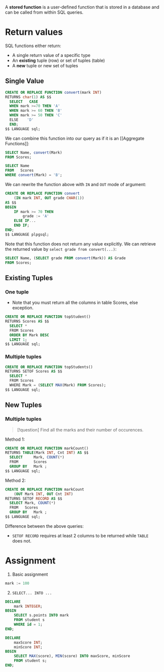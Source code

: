A **stored function** is a user-defined function that is stored in a database and can be called from within SQL queries.

# Return values

SQL functions either return:
- A single return value of a specific type
- An **existing** tuple (row) or set of tuples (table)
- A **new** tuple or new set of tuples
## Single Value

```sql
CREATE OR REPLACE FUNCTION convert(mark INT)
RETURNS char(1) AS $$
  SELECT   CASE
  WHEN mark >=70 THEN 'A'
  WHEN mark >= 60 THEN 'B'
  WHEN mark >= 50 THEN 'C'
  ELSE    'D'
  END;
$$ LANGUAGE sql;
```

We can combine this function into our query as if it is an [[Aggregate Functions]]:

```sql
SELECT Name, convert(Mark) 
FROM Scores;
```

```sql
SELECT Name  
FROM   Scores  
WHERE convert(Mark) = 'B';
```

We can rewrite the function above with `IN` and `OUT` mode of argument:

```sql
CREATE OR REPLACE FUNCTION convert
	(IN mark INT, OUT grade CHAR(1))
AS $$
BEGIN
	IF mark >= 70 THEN
		grade := 'A'
	ELSE IF...
	END IF;
END;
$$ LANGUAGE plpgsql;
```

Note that this function does not return any value explicitly. We can retrieve the returned value by `select grade from convert(...)`:

```sql
SELECT Name, (SELECT grade FROM convert(Mark)) AS Grade
FROM Scores;
```

## Existing Tuples

### One tuple
- Note that you must return all the columns in table Scores, else exception.
```sql
CREATE OR REPLACE FUNCTION topStudent()
RETURNS Scores AS $$
  SELECT *
  FROM Scores
  ORDER BY Mark DESC 
  LIMIT 1;
$$ LANGUAGE sql;
```

### Multiple tuples

```sql
CREATE OR REPLACE FUNCTION topStudents()
RETURNS SETOF Scores AS $$
  SELECT *
  FROM Scores
  WHERE Mark = (SELECT MAX(Mark) FROM Scores);
$$ LANGUAGE sql;
```

## New Tuples
### Multiple tuples

>[!question]
> Find all the marks and their number of occurences.

Method 1:

```sql
CREATE OR REPLACE FUNCTION markCount()
RETURNS TABLE(Mark INT, Cnt INT) AS $$
  SELECT     Mark, COUNT(*)
  FROM       Scores
  GROUP BY   Mark ;
$$ LANGUAGE sql;
```

Method 2:

```sql
CREATE OR REPLACE FUNCTION markCount
	(OUT Mark INT, OUT Cnt INT)
RETURNS SETOF RECORD AS $$
  SELECT Mark, COUNT(*)
  FROM   Scores
  GROUP BY   Mark ;
$$ LANGUAGE sql;
```

Difference between the above queries:
- `SETOF RECORD` requires at least 2 columns to be returned while `TABLE` does not.


# Assignment

1. Basic assignment

```sql
mark := 100
```

2. `SELECT... INTO ...`

```SQL
DECLARE
	mark INTEGER;
BEGIN
	SELECT s.points INTO mark 
	FROM student s
	WHERE id = 1;
END;
```

```SQL
DECLARE
	maxScore INT;
	minScore INT;
BEGIN
	SELECT MAX(score), MIN(score) INTO maxScore, minScore
	FROM student s;
END;
```

